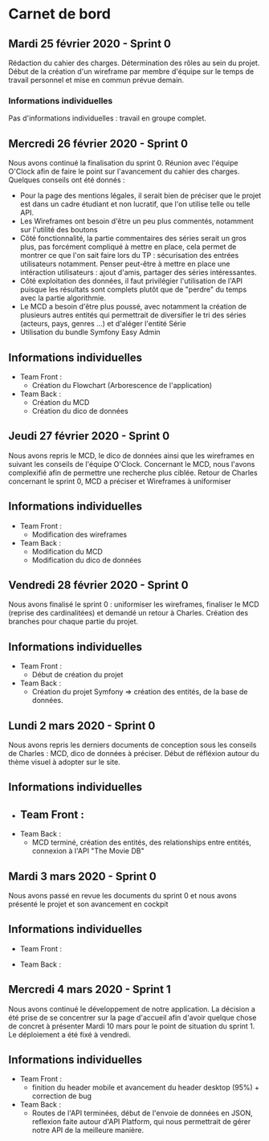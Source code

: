 # Carnet de bord

## Mardi 25 février 2020 - Sprint 0

Rédaction du cahier des charges. Détermination des rôles au sein du projet. Début de la création d'un wireframe par membre d'équipe sur le temps de travail personnel et mise en commun prévue demain.

### Informations individuelles

Pas d'informations individuelles : travail en groupe complet.

## Mercredi 26 février 2020 - Sprint 0

Nous avons continué la finalisation du sprint 0. 
Réunion avec l'équipe O'Clock afin de faire le point sur l'avancement du cahier des charges. Quelques conseils ont été donnés : 
- Pour la page des mentions légales, il serait bien de préciser que le projet est dans un cadre étudiant et non lucratif, que l'on utilise telle ou telle API.
- Les Wireframes ont besoin d'être un peu plus commentés, notamment sur l'utilité des boutons
- Côté fonctionnalité, la partie commentaires des séries serait un gros plus, pas forcément compliqué à mettre en place, cela permet de montrer ce que l'on sait faire lors du TP : sécurisation des entrées utilisateurs notamment. Penser peut-être à mettre en place une intéraction utilisateurs : ajout d'amis, partager des séries intéressantes.
- Côté exploitation des données, il faut privilégier l'utilisation de l'API puisque les résultats sont complets plutôt que de "perdre" du temps avec la partie algorithmie. 
- Le MCD a besoin d'être plus poussé, avec notamment la création de plusieurs autres entités qui permettrait de diversifier le tri des séries (acteurs, pays, genres ...) et d'aléger l'entité Série
- Utilisation du bundle Symfony Easy Admin

## Informations individuelles

- Team Front : 
    - Création du Flowchart (Arborescence de l'application)
- Team Back :
    - Création du MCD
    - Création du dico de données


## Jeudi 27 février 2020 - Sprint 0

Nous avons repris le MCD, le dico de données ainsi que les wireframes en suivant les conseils de l'équipe O'Clock.
Concernant le MCD, nous l'avons complexifié afin de permettre une recherche plus ciblée.
Retour de Charles concernant le sprint 0, MCD a préciser et Wireframes à uniformiser

## Informations individuelles

- Team Front : 
    - Modification des wireframes
- Team Back :
    - Modification du MCD
    - Modification du dico de données

## Vendredi 28 février 2020 - Sprint 0

Nous avons finalisé le sprint 0 : uniformiser les wireframes, finaliser le MCD (reprise des cardinalitées) et demandé un retour à Charles.
Création des branches pour chaque partie du projet.

## Informations individuelles

- Team Front : 
    - Début de création du projet 
- Team Back :
    - Création du projet Symfony => création des entités, de la base de données.

## Lundi 2 mars 2020 - Sprint 0

Nous avons repris les derniers documents de conception sous les conseils de Charles : MCD, dico de données à préciser. 
Début de réfléxion autour du thème visuel à adopter sur le site. 

## Informations individuelles

- Team Front : 
    - 
- Team Back :
    - MCD terminé, création des entités, des relationships entre entités, connexion à l'API "The Movie DB"

## Mardi 3 mars 2020 - Sprint 0

Nous avons passé en revue les documents du sprint 0 et nous avons présenté le projet et son avancement en cockpit

## Informations individuelles

- Team Front : 

- Team Back :


## Mercredi 4 mars 2020 - Sprint 1

Nous avons continué le développement de notre application. La décision a été prise de se concentrer sur la page d'accueil afin d'avoir quelque chose de concret à présenter Mardi 10 mars pour le point de situation du sprint 1. Le déploiement a été fixé à vendredi. 

## Informations individuelles

- Team Front : 
    - finition du header mobile et avancement du header desktop (95%) + correction de bug 
- Team Back :
    - Routes de l'API terminées, début de l'envoie de données en JSON, reflexion faite autour d'API Platform, qui nous permettrait de gérer notre API de la meilleure manière.



